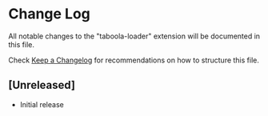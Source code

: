 # Change Log

All notable changes to the "taboola-loader" extension will be documented in this file.

Check [Keep a Changelog](http://keepachangelog.com/) for recommendations on how to structure this file.

## [Unreleased]

- Initial release
